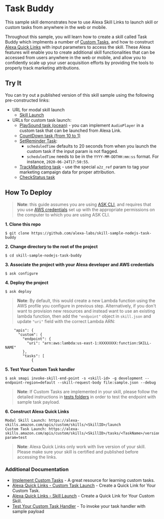 # Task Buddy
This sample skill demonstrates how to use Alexa Skill Links to launch skill or custom tasks from anywhere in the web or mobile.

Throughout this sample, you will learn how to create a skill called Task Buddy which implments a number of [Custom Tasks](https://developer.amazon.com/en-US/docs/alexa/custom-skills/implement-custom-tasks-in-your-skill.html), and how to construct [Alexa Quick Links](https://developer.integ.amazon.com/en-US/docs/alexa/custom-skills/create-a-quick-link-for-your-skill.html) with input parameters to access the skill. These Alexa features will enable you to create additional skill functionalities that can be accessed from users anywhere in the web or mobile, and allow you to confidently scale up your user acquisition efforts by providing the tools to properly track marketing attributions.

## Try It
You can try out a published version of this skill sample using the following pre-constructed links:

* URL for modal skill launch
    * [Skill Launch](https://alexa-skills.amazon.com/apis/custom/skills/amzn1.ask.skill.421a75f9-dde0-46c5-a625-c08155abbd6f/launch)
* URLs for custom task launch:
    * [PlaySound task (ocean)](https://alexa-skills.amazon.com/apis/custom/skills/amzn1.ask.skill.421a75f9-dde0-46c5-a625-c08155abbd6f/tasks/PlaySound/versions/1?soundCategory=ocean) - you can implement `AudioPlayer` in a custom task that can be launched from Alexa Link.
    * [CountDown task (from 10 to 1)](https://alexa-skills.amazon.com/apis/custom/skills/amzn1.ask.skill.421a75f9-dde0-46c5-a625-c08155abbd6f/tasks/CountDown/versions/1?lowerLimit=1&upperLimit=10)
    * [SetReminder Task](https://alexa-skills.amazon.com/apis/custom/skills/amzn1.ask.skill.421a75f9-dde0-46c5-a625-c08155abbd6f/tasks/SetReminder/versions/1?text=time_to_grab_coffee_and_take_a_walk&freq=Daily):
        - `scheduledTime` defaults to 20 seconds from when you launch the custom task if the input param is not flagged.
        - `scheduledTime` needs to be in the `YYYY-MM-DDTHH:mm:ss` format. For instance, `2020-06-24T17:50:55`.
    * [TrackMarketing task](https://alexa-skills.amazon.com/apis/custom/skills/amzn1.ask.skill.421a75f9-dde0-46c5-a625-c08155abbd6f/tasks/TrackMarketing/versions/1?paramOne=prime_day_special_deal&paramTwo=prime_day&paramThree=15&a2z_ref=google_paid_search_campaign) - use the special `a2z_ref` param to tag your marketing campaign data for proper attribution.
    * [CheckStatus task](https://alexa-skills.amazon.com/apis/custom/skills/amzn1.ask.skill.421a75f9-dde0-46c5-a625-c08155abbd6f/tasks/CheckStatus/versions/1?taskCategory=taxi)

## How To Deploy
> **Note**: this guide assumes you are using [ASK CLI](https://developer.amazon.com/en-US/docs/alexa/smapi/quick-start-alexa-skills-kit-command-line-interface.html), and requires that you use [AWS credentials](https://docs.aws.amazon.com/cli/latest/userguide/cli-chap-install.html) set up with the appropriate permissions on the computer to which you are using  ASK CLI.

**1. Clone this repo**
```
$ git clone https://github.com/alexa-labs/skill-sample-nodejs-task-buddy
```
**2. Change directory to the root of the project**
```
$ cd skill-sample-nodejs-task-buddy
```
**3. Associate the project with your Alexa developer and AWS credentials**
```
$ ask configure
```
**4. Deploy the project**
```
$ ask deploy
```
> **Note**: By default, this would create a new Lambda function using the AWS profile you configure in previous step. Alternatively, if you don't want to provision new resources and instead want to use an existing lambda function, then add the `"endpoint"` object in `skill.json` and update `"uri"` field with the correct Lambda ARN:
```
    "apis": {
      "custom": {
        "endpoint": {
          "uri": "arn:aws:lambda:us-east-1:XXXXXXXX:function:SKILL-NAME"
        },
        "tasks": [
            {
```

**5. Test Your Custom Task handler**
```
$ ask smapi invoke-skill-end-point -s <skill-id> -g development --endpoint-region=default --skill-request-body file:sample.json --debug
```
> **Note**: If Custom Tasks are implemented in your skill, please follow the detailed instructions in [tests folders](https://github.com/alexa-labs/skill-sample-nodejs-task-buddy/tree/master/tests) in order to test the endpoint with sample task payload.

**6. Construct Alexa Quick Links**
```
Modal Skill Launch: https://alexa-skills.amazon.com/apis/custom/skills/<SkillID>/launch
Custom Task Launch: https://alexa-skills.amazon.com/apis/custom/skills/<SkillID>/tasks/<TaskName>/versions/1?param=test
```
> **Note**: Alexa Quick Links only work with live version of your skill. Please make sure your skill is certified and published before accessing the links.

### Additional Documentation
* [Implement Custom Tasks](https://developer.amazon.com/en-US/docs/alexa/custom-skills/implement-custom-tasks-in-your-skill.html) - A great resource for learning custom tasks.
* [Alexa Quick Links - Custom Task Launch](https://developer.integ.amazon.com/en-US/docs/alexa/custom-skills/create-a-quick-link-for-your-custom-task.html) - Create a Quick Link for Your Custom Task.
* [Alexa Quick Links - Skill Launch](https://developer.integ.amazon.com/en-US/docs/alexa/custom-skills/create-a-quick-link-for-your-skill.html) - Create a Quick Link for Your Custom Skill.
* [Test Your Custom Task Handler](https://developer.amazon.com/en-US/docs/alexa/custom-skills/implement-custom-tasks-in-your-skill.html#add-test-examples-to-certify-your-task-definitions) - To invoke your task handler with sample payload
